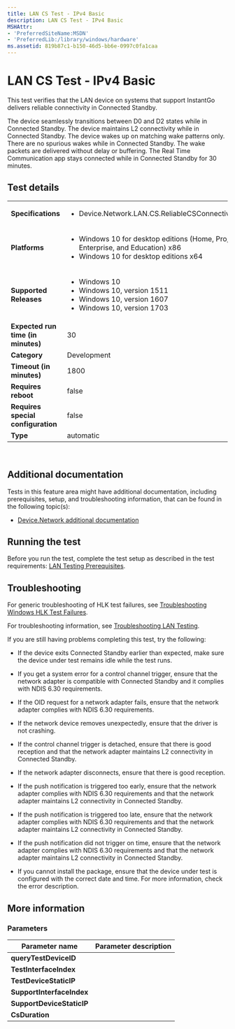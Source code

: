```yaml
---
title: LAN CS Test - IPv4 Basic
description: LAN CS Test - IPv4 Basic
MSHAttr:
- 'PreferredSiteName:MSDN'
- 'PreferredLib:/library/windows/hardware'
ms.assetid: 819b87c1-b150-46d5-bb6e-0997c0fa1caa
---
```


# <span id="p_hlk_test.b5aaba9b-cdfc-4d7d-8a7d-94ed3f5868c3"></span>LAN CS Test - IPv4 Basic


This test verifies that the LAN device on systems that support InstantGo delivers reliable connectivity in Connected Standby.

The device seamlessly transitions between D0 and D2 states while in Connected Standby. The device maintains L2 connectivity while in Connected Standby. The device wakes up on matching wake patterns only. There are no spurious wakes while in Connected Standby. The wake packets are delivered without delay or buffering. The Real Time Communication app stays connected while in Connected Standby for 30 minutes.

## <span id="Test_details"></span><span id="test_details"></span><span id="TEST_DETAILS"></span>Test details


<table>
<colgroup>
<col width="50%" />
<col width="50%" />
</colgroup>
<tbody>
<tr class="odd">
<td><strong>Specifications</strong></td>
<td><ul>
<li>Device.Network.LAN.CS.ReliableCSConnectivity</li>
</ul></td>
</tr>
<tr class="even">
<td><strong>Platforms</strong></td>
<td><ul>
<li>Windows 10 for desktop editions (Home, Pro, Enterprise, and Education) x86</li>
<li>Windows 10 for desktop editions x64</li>
</ul></td>
</tr>
<tr class="odd">
<td><strong>Supported Releases</strong></td>
<td><ul>
<li>Windows 10</li>
<li>Windows 10, version 1511</li>
<li>Windows 10, version 1607</li>
<li>Windows 10, version 1703</li>
</ul></td>
</tr>
<tr class="even">
<td><strong>Expected run time (in minutes)</strong></td>
<td>30</td>
</tr>
<tr class="odd">
<td><strong>Category</strong></td>
<td>Development</td>
</tr>
<tr class="even">
<td><strong>Timeout (in minutes)</strong></td>
<td>1800</td>
</tr>
<tr class="odd">
<td><strong>Requires reboot</strong></td>
<td>false</td>
</tr>
<tr class="even">
<td><strong>Requires special configuration</strong></td>
<td>false</td>
</tr>
<tr class="odd">
<td><strong>Type</strong></td>
<td>automatic</td>
</tr>
</tbody>
</table>

 

## <span id="Additional_documentation"></span><span id="additional_documentation"></span><span id="ADDITIONAL_DOCUMENTATION"></span>Additional documentation


Tests in this feature area might have additional documentation, including prerequisites, setup, and troubleshooting information, that can be found in the following topic(s):

-   [Device.Network additional documentation](device-network-additional-documentation.md)

## <span id="Running_the_test"></span><span id="running_the_test"></span><span id="RUNNING_THE_TEST"></span>Running the test


Before you run the test, complete the test setup as described in the test requirements: [LAN Testing Prerequisites](lan-testing-prerequisites.md).

## <span id="Troubleshooting"></span><span id="troubleshooting"></span><span id="TROUBLESHOOTING"></span>Troubleshooting


For generic troubleshooting of HLK test failures, see [Troubleshooting Windows HLK Test Failures](..\user\troubleshooting-windows-hlk-test-failures.md).

For troubleshooting information, see [Troubleshooting LAN Testing](troubleshooting-lan-testing.md).

If you are still having problems completing this test, try the following:

-   If the device exits Connected Standby earlier than expected, make sure the device under test remains idle while the test runs.

-   If you get a system error for a control channel trigger, ensure that the network adapter is compatible with Connected Standby and it complies with NDIS 6.30 requirements.

-   If the OID request for a network adapter fails, ensure that the network adapter complies with NDIS 6.30 requirements.

-   If the network device removes unexpectedly, ensure that the driver is not crashing.

-   If the control channel trigger is detached, ensure that there is good reception and that the network adapter maintains L2 connectivity in Connected Standby.

-   If the network adapter disconnects, ensure that there is good reception.

-   If the push notification is triggered too early, ensure that the network adapter complies with NDIS 6.30 requirements and that the network adapter maintains L2 connectivity in Connected Standby.

-   If the push notification is triggered too late, ensure that the network adapter complies with NDIS 6.30 requirements and that the network adapter maintains L2 connectivity in Connected Standby.

-   If the push notification did not trigger on time, ensure that the network adapter complies with NDIS 6.30 requirements and that the network adapter maintains L2 connectivity in Connected Standby.

-   If you cannot install the package, ensure that the device under test is configured with the correct date and time. For more information, check the error description.

## <span id="More_information"></span><span id="more_information"></span><span id="MORE_INFORMATION"></span>More information


### <span id="Parameters"></span><span id="parameters"></span><span id="PARAMETERS"></span>Parameters

| Parameter name            | Parameter description |
|---------------------------|-----------------------|
| **queryTestDeviceID**     |                       |
| **TestInterfaceIndex**    |                       |
| **TestDeviceStaticIP**    |                       |
| **SupportInterfaceIndex** |                       |
| **SupportDeviceStaticIP** |                       |
| **CsDuration**            |                       |

 

 

 







